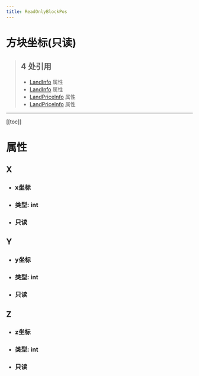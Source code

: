 ```yaml
---
title: ReadOnlyBlockPos
---
```


# 方块坐标(只读)

> ## 4 处引用
> - [LandInfo](../types/LandInfo.md#End) 属性
> - [LandInfo](../types/LandInfo.md#Start) 属性
> - [LandPriceInfo](../types/LandPriceInfo.md#End) 属性
> - [LandPriceInfo](../types/LandPriceInfo.md#Start) 属性
---

[[toc]]

# 属性
## X
- ### x坐标
- ### 类型: int
- ### 只读
## Y
- ### y坐标
- ### 类型: int
- ### 只读
## Z
- ### z坐标
- ### 类型: int
- ### 只读